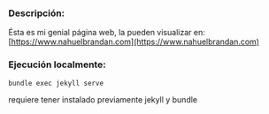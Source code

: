 ### Descripción:

Ésta es mi genial página web, la pueden visualizar en: [https://www.nahuelbrandan.com](https://www.nahuelbrandan.com)

### Ejecución localmente:

    bundle exec jekyll serve

requiere tener instalado previamente jekyll y bundle

